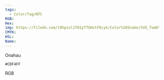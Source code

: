 ```yaml
---
tags:
  - Color/Tag/NTC
RGB:
Hex:
img: https://filedn.com/l0hpzxl1f01yT7GHxtF8cyk/Color%20Snake/SVG_Tumb%20Mass%20No%20Name/CDF4FF.svg
CMYK:
HSL:
Name:
---
```

Onahau
```palette
#CDF4FF
```
RGB
